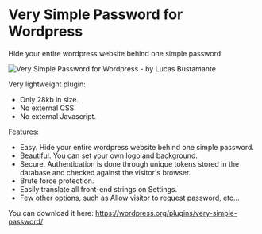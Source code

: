 # Very Simple Password for Wordpress

Hide your entire wordpress website behind one simple password.

![Very Simple Password for Wordpress - by Lucas Bustamante](http://i.imgur.com/TXEFJ7e.png)

Very lightweight plugin:
- Only 28kb in size.
- No external CSS.
- No external Javascript.

Features:
- Easy. Hide your entire wordpress website behind one simple password.
- Beautiful. You can set your own logo and background.
- Secure. Authentication is done through unique tokens stored in the database and checked against the visitor's browser.
- Brute force protection.
- Easily translate all front-end strings on Settings.
- Few other options, such as Allow visitor to request password, etc...

You can download it here:
https://wordpress.org/plugins/very-simple-password/